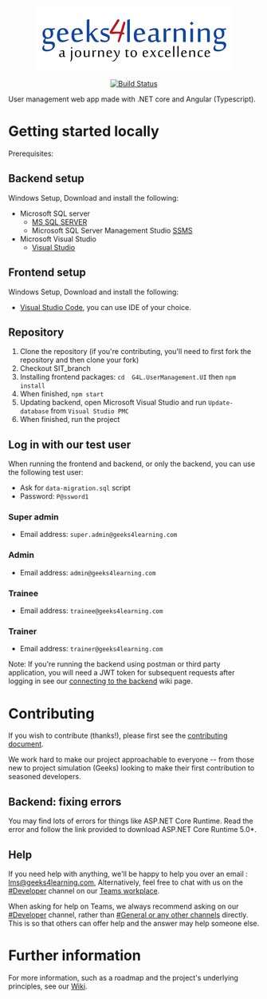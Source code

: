   <p align="center">
	<img src="G4L.UserManagement.UI/src/assets/download.png" alt="Logo"/>
  </p>

<p align="center">	
  <a href="https://github.com/Geeks4LearningJHB/Learning-Management-System/actions/workflows/dotnet.yml">
    <img src="https://github.com/Geeks4LearningJHB/Learning-Management-System/actions/workflows/dotnet.yml/badge.svg" alt="Build Status"/>
  </a>
</p>

User management web app made with .NET core and Angular (Typescript).

# Getting started locally

Prerequisites:

## Backend setup

Windows Setup, Download and install the following:

- Microsoft SQL server
  - [MS SQL SERVER](https://www.microsoft.com/en-us/sql-server/sql-server-downloads)
  - Microsoft SQL Server Management Studio [SSMS](https://learn.microsoft.com/en-us/sql/ssms/download-sql-server-management-studio-ssms?view=sql-server-ver16)
- Microsoft Visual Studio
  - [Visual Studio](https://visualstudio.microsoft.com/downloads/)

## Frontend setup

Windows Setup, Download and install the following:

- [Visual Studio Code](https://code.visualstudio.com/download), you can use IDE of your choice.

## Repository

1. Clone the repository (if you're contributing, you'll need to first fork the repository and then clone your fork)
1. Checkout SIT_branch
1. Installing frontend packages:
   `cd  G4L.UserManagement.UI` then `npm install`
1. When finished, `npm start`
1. Updating backend, open Microsoft Visual Studio and run `Update-database` from `Visual Studio PMC`
1. When finished, run the project

## Log in with our test user

When running the frontend and backend, or only the backend, you can use the following test user:

- Ask for `data-migration.sql` script
- Password: `P@ssword1`
### Super admin
- Email address: `super.admin@geeks4learning.com`

### Admin
- Email address: `admin@geeks4learning.com`

### Trainee
- Email address: `trainee@geeks4learning.com`

### Trainer
- Email address: `trainer@geeks4learning.com`

Note: If you're running the backend using postman or third party application, you will need a JWT token for subsequent requests after logging in see our [connecting to the backend](todo) wiki page.

# Contributing

If you wish to contribute (thanks!), please first see the [contributing document]().

We work hard to make our project approachable to everyone -- from those new to project simulation (Geeks) looking to make their first contribution to seasoned developers.

## Backend: fixing errors

You may find lots of errors for things like ASP.NET Core Runtime.
Read the error and follow the link provided to download ASP.NET Core Runtime 5.0\*.

## Help

If you need help with anything, we'll be happy to help you over an email : lms@geeks4learning.com, Alternatively, feel free to chat with us on the [#Developer]() channel on our [Teams workplace]().

When asking for help on Teams, we always recommend asking on our [#Developer]() channel, rather than [#General or any other channels]() directly. This is so that others can offer help and the answer may help someone else.

# Further information

For more information, such as a roadmap and the project's underlying principles, see our [Wiki](https://github.com/Geeks4LearningJHB/Learning-Management-System/wiki).
